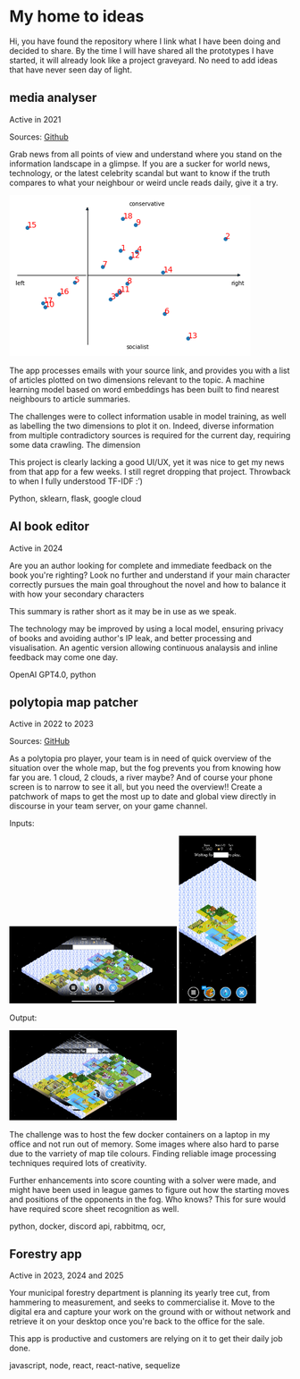 # My home to ideas

Hi, you have found the repository where I link what I have been doing and decided to share.
By the time I will have shared all the prototypes I have started, it will already look like a project graveyard.
No need to add ideas that have never seen day of light.

## media analyser

Active in 2021

Sources: [Github](https://github.com/ReadrAI/MediAnalyserPOC)

Grab news from all points of view and understand where you stand on the information landscape in a glimpse. If you are a sucker for world news, technology, or the latest celebrity scandal but want to know if the truth compares to what your neighbour or weird uncle reads daily, give it a try.

![image](resources/media_analyser.png)

The app processes emails with your source link, and provides you with a list of articles plotted on two dimensions relevant to the topic. A machine learning model based on word embeddings has been built to find nearest neighbours to article summaries.

The challenges were to collect information usable in model training, as well as labelling the two dimensions to plot it on. Indeed, diverse information from multiple contradictory sources is required for the current day, requiring some data crawling. The dimension

This project is clearly lacking a good UI/UX, yet it was nice to get my news from that app for a few weeks. I still regret dropping that project. Throwback to when I fully understood TF-IDF :’)

Python, sklearn, flask, google cloud

## AI book editor

Active in 2024

Are you an author looking for complete and immediate feedback on the book you're righting? Look no further and understand if your main character correctly pursues the main goal throughout the novel and how to balance it with how your secondary characters

This summary is rather short as it may be in use as we speak.

The technology may be improved by using a local model, ensuring privacy of books and avoiding author's IP leak, and better processing and visualisation. An agentic version allowing continuous analaysis and inline feedback may come one day.

OpenAI GPT4.0, python

## polytopia map patcher

Active in 2022 to 2023

Sources: [GitHub](https://github.com/JeanHaiz/Polytopia)

As a polytopia pro player, your team is in need of quick overview of the situation over the whole map, but the fog prevents you from knowing how far you are. 1 cloud, 2 clouds, a river maybe? And of course your phone screen is to narrow to see it all, but you need the overview!! Create a patchwork of maps to get the most up to date and global view directly in discourse in your team server, on your game channel.

Inputs:

<img src="resources/polytopia_input_1.png" width="300">
<img src="resources/polytopia_input_2.png" height="300">

Output:

<img src="resources/polytopia_output.png" width="300">

The challenge was to host the few docker containers on a laptop in my office and not run out of memory. Some images where also hard to parse due to the varriety of map tile colours. Finding reliable image processing techniques required lots of creativity.

Further enhancements into score counting with a solver were made, and might have been used in league games to figure out how the starting moves and positions of the opponents in the fog. Who knows? This for sure would have required score sheet recognition as well.

python, docker, discord api, rabbitmq, ocr,

## Forestry app

Active in 2023, 2024 and 2025

Your municipal forestry department is planning its yearly tree cut, from hammering to measurement, and seeks to commercialise it. Move to the digital era and capture your work on the ground with or without network and retrieve it on your desktop once you're back to the office for the sale.

This app is productive and customers are relying on it to get their daily job done.

javascript, node, react, react-native, sequelize
